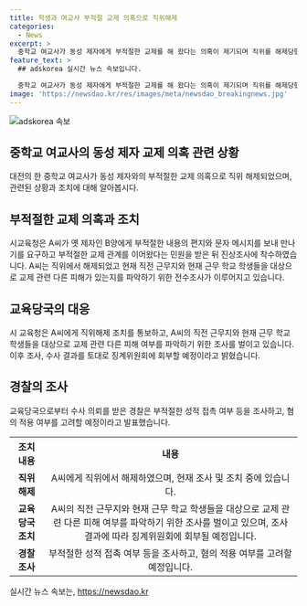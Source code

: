 ```yaml
---
title: 학생과 여교사 부적절 교제 의혹으로 직위해제
categories:
  - News
excerpt: >
  중학교 여교사가 동성 제자에게 부적절한 교제를 해 왔다는 의혹이 제기되며 직위를 해제당했다. 대전시 교육청은 교사의 행동을 조사하고, 경찰에 수사를 의뢰했다. 교사는 제자와 부적절한 문자와 편지를 주고받았으며, 직전 학교와 현재 학교에서 피해자를 파악하기 위한 조사가 예정되어 있다. 교육당국은 교사의 품위 유지를 위반한 것으로 판단하고, 향후 조사 결과에 따라 징계 조치를 취할 예정이라고 밝혔다. 해당 교사는 현재 병가를 내고 있으며, 경찰은 부적절한 성적 접촉 여부를 조사 중이다.
feature_text: >
  ## adskorea 실시간 뉴스 속보입니다.

  중학교 여교사가 동성 제자에게 부적절한 교제를 해 왔다는 의혹이 제기되며 직위를 해제당했다. 대전시 교육청은 교사의 행동을 조사하고, 경찰에 수사를 의뢰했다. 교사는 제자와 부적절한 문자와 편지를 주고받았으며, 직전 학교와 현재 학교에서 피해자를 파악하기 위한 조사가 예정되어 있다. 교육당국은 교사의 품위 유지를 위반한 것으로 판단하고, 향후 조사 결과에 따라 징계 조치를 취할 예정이라고 밝혔다. 해당 교사는 현재 병가를 내고 있으며, 경찰은 부적절한 성적 접촉 여부를 조사 중이다.
image: 'https://newsdao.kr/res/images/meta/newsdao_breakingnews.jpg'
---
```


<p><img src="https://newsdao.kr/res/images/meta/newsdao_breakingnews.jpg" alt="adskorea 속보" /></p>

<h2 data-ke-size="size26">중학교 여교사의 동성 제자 교제 의혹 관련 상황</h2>

<p data-ke-size="size16">대전의 한 중학교 여교사가 동성 제자와의 부적절한 교제 의혹으로 직위 해제되었으며, 관련된 상황과 조치에 대해 알아봅시다.</p>

<h2 data-ke-size="size24">부적절한 교제 의혹과 조치</h2>

<p data-ke-size="size16">시교육청은 A씨가 옛 제자인 B양에게 부적절한 내용의 편지와 문자 메시지를 보내 만나기를 요구하고 부적절한 교제 관계를 이어왔다는 민원을 받은 뒤 진상조사에 착수하였습니다. A씨는 직위에서 해제되었고 현재 직전 근무지와 현재 근무 학교 학생들을 대상으로 교제 관련 다른 피해가 있는지를 파악하기 위한 전수조사가 이루어지고 있습니다.</p>

<h2 data-ke-size="size24">교육당국의 대응</h2>

<p data-ke-size="size16">시 교육청은 A씨에게 직위해제 조치를 통보하고, A씨의 직전 근무지와 현재 근무 학교 학생들을 대상으로 교제 관련 다른 피해 여부를 파악하기 위한 조사를 벌이고 있습니다. 이후 조사, 수사 결과를 토대로 징계위원회에 회부할 예정이라고 밝혔습니다.</p>

<h2 data-ke-size="size24">경찰의 조사</h2>

<p data-ke-size="size16">교육당국으로부터 수사 의뢰를 받은 경찰은 부적절한 성적 접촉 여부 등을 조사하고, 혐의 적용 여부를 고려할 예정이라고 발표했습니다.</p>

<table>
  <tr>
    <th>조치 내용</th>
    <th>내용</th>
  </tr>
  <tr>
    <td style="text-align: center; height: 17px;"><b>직위 해제</b></td>
    <td style="text-align: center; height: 17px;">A씨에게 직위에서 해제하였으며, 현재 조사 및 조치 중에 있습니다.</td>
  </tr>
  <tr>
    <td style="text-align: center; height: 17px;"><b>교육당국 조치</b></td>
    <td style="text-align: center; height: 17px;">A씨의 직전 근무지와 현재 근무 학교 학생들을 대상으로 교제 관련 다른 피해 여부를 파악하기 위한 조사를 벌이고 있으며, 조사 결과에 따라 징계위원회에 회부될 예정입니다.</td>
  </tr>
  <tr>
    <td style="text-align: center; height: 17px;"><b>경찰 조사</b></td>
    <td style="text-align: center; height: 17px;">부적절한 성적 접촉 여부 등을 조사하고, 혐의 적용 여부를 고려할 예정입니다.</td>
  </tr>
</table>
실시간 뉴스 속보는, <a href="https://newsdao.kr" rel="dofollow">https://newsdao.kr</a>


